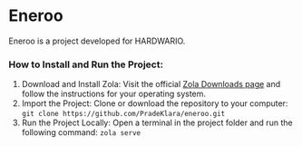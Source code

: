 # Eneroo

Eneroo is a project developed for HARDWARIO.

### How to Install and Run the Project:

1. Download and Install Zola: Visit the official [Zola Downloads page](https://www.getzola.org/documentation/templates/overview/) and follow the instructions for your operating system.
2. Import the Project: Clone or download the repository to your computer: `git clone https://github.com/PradeKlara/eneroo.git`
3. Run the Project Locally: Open a terminal in the project folder and run the following command: `zola serve`

